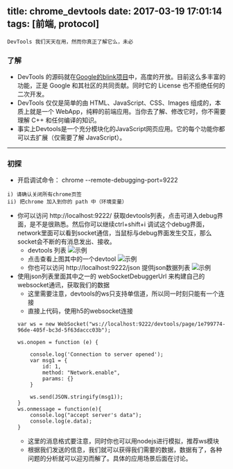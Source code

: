 title: chrome_devtools
date: 2017-03-19 17:01:14
tags: [前端, protocol]
---
```
DevTools 我们天天在用，然而你真正了解它么，未必
```

<!--more-->

### 了解
* DevTools 的源码就在[Google的blink项目](https://chromium.googlesource.com/chromium/blink.git/+/master/Source/devtools/)中，高度的开放。目前这么多丰富的功能，正是 Google 和其社区的共同贡献。同时它的 License 也不拒绝任何的二次开发。
* DevTools 仅仅是简单的由 HTML、JavaScript、CSS、Images 组成的，本质上就是一个 WebApp，纯粹的前端应用。当你去了解、修改它时，你不需要理解 C++ 和任何编译的知识。
* 事实上Devtools是一个充分模块化的JavaScript网页应用。它的每个功能你都可以去扩展（仅需要了解 JavaScript）。

---

### 初探
* 开启调试命令： chrome --remote-debugging-port=9222
```
i) 请确认关闭所有chrome页签
ii) 把chrome 加入到你的 path 中（环境变量）
```
* 你可以访问 http://localhost:9222/ 获取devtools列表，点击可进入debug界面，是不是很熟悉。然后你可以继续ctrl+shift+i 调试这个debug界面，network里面可以看到socket通信，当鼠标与debug界面发生交互，那么socket会不断的有消息发出、接收。
    - devtools 列表
    ![示例](http://7u2q5h.com1.z0.glb.clouddn.com/image/devtools/devtools_rd_list.png)
    - 点击查看上图其中的一个devtool
    ![示例](http://7u2q5h.com1.z0.glb.clouddn.com/image/devtools/devtools_rd_ws.png)
    - 你也可以访问 http://localhost:9222/json 提供json数据列表
    ![示例](http://7u2q5h.com1.z0.glb.clouddn.com/image/devtools/devtools_rd_jsonl.png)
* 使用json列表里面其中之一的 webSocketDebuggerUrl 来构建自己的websocket通讯，获取我们的数据
    - 这里需要注意，devtools的ws只支持单信道，所以同一时刻只能有一个连接
    - 直接上代码，使用h5的websocket连接
    ```
    var ws = new WebSocket("ws://localhost:9222/devtools/page/1e799774-96de-405f-bc3d-5f63daccc03b");

    ws.onopen = function (e) {

        console.log('Connection to server opened');
        var msg1 = {
            id: 1,
            method: "Network.enable",
            params: {}
        }

        ws.send(JSON.stringify(msg1));
    }
    ws.onmessage = function(e){
        console.log("accept server's data");
        console.log(e.data);
    }
    ```
    - 这里的消息格式要注意，同时你也可以用nodejs进行模拟，推荐ws模块
    - 根据我们发送的信息，我们就可以获得我们需要的数据，数据有了，各种问题的分析就可以迎刃而解了。具体的应用场景后面在讨论。
